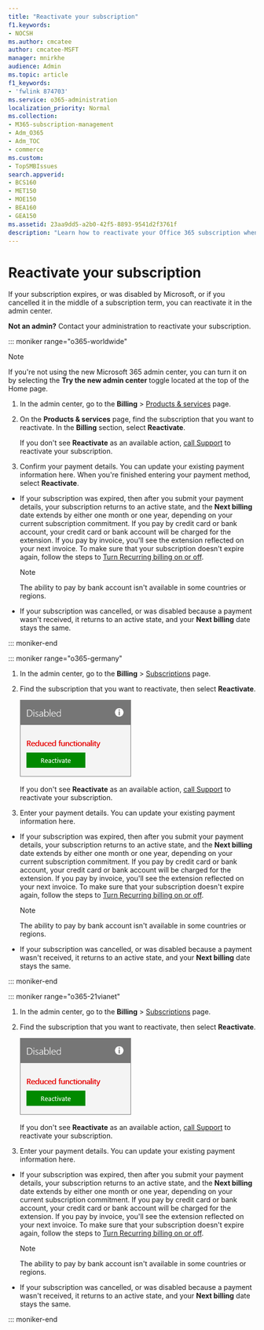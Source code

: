 ```yaml
---
title: "Reactivate your subscription"
f1.keywords:
- NOCSH
ms.author: cmcatee
author: cmcatee-MSFT
manager: mnirkhe
audience: Admin
ms.topic: article
f1_keywords:
- 'fwlink 874703'
ms.service: o365-administration
localization_priority: Normal
ms.collection: 
- M365-subscription-management
- Adm_O365
- Adm_TOC
- commerce
ms.custom:
- TopSMBIssues
search.appverid:
- BCS160
- MET150
- MOE150
- BEA160
- GEA150
ms.assetid: 23aa9dd5-a2b0-42f5-8893-9541d2f3761f
description: "Learn how to reactivate your Office 365 subscription when it expires, or if Microsoft disables it, or you cancel it in the middle."
---
```


# Reactivate your subscription

If your subscription expires, or was disabled by Microsoft, or if you cancelled it in the middle of a subscription term, you can reactivate it in the admin center.
  
 **Not an admin?** Contact your administration to reactivate your subscription.

::: moniker range="o365-worldwide"

> [!NOTE]
> If you're not using the new Microsoft 365 admin center, you can turn it on by selecting the **Try the new admin center** toggle located at the top of the Home page.

1. In the admin center, go to the **Billing** \> <a href="https://go.microsoft.com/fwlink/p/?linkid=842054" target="_blank">Products & services</a> page.

2. On the **Products & services** page, find the subscription that you want to reactivate. In the **Billing** section, select **Reactivate**.
  
    If you don't see **Reactivate** as an available action, [call Support](../contact-support-for-business-products.md) to reactivate your subscription.

3. Confirm your payment details. You can update your existing payment information here. When you're finished entering your payment method, select **Reactivate**.

  - If your subscription was expired, then after you submit your payment details, your subscription returns to an active state, and the **Next billing** date extends by either one month or one year, depending on your current subscription commitment. If you pay by credit card or bank account, your credit card or bank account will be charged for the extension. If you pay by invoice, you'll see the extension reflected on your next invoice. To make sure that your subscription doesn't expire again, follow the steps to [Turn Recurring billing on or off](renew-your-subscription.md).

    > [!NOTE]
    > The ability to pay by bank account isn't available in some countries or regions.
  
  - If your subscription was cancelled, or was disabled because a payment wasn't received, it returns to an active state, and your **Next billing** date stays the same.

::: moniker-end


::: moniker range="o365-germany"
  
1. In the admin center, go to the **Billing** \> <a href="https://go.microsoft.com/fwlink/p/?linkid=847745" target="_blank">Subscriptions</a> page.

2. Find the subscription that you want to reactivate, then select **Reactivate**.

    ![Close-up of a Subscription card that says Disabled and Reduced functionality with a Reactivate button.](../media/4042c2c7-48d3-4add-963f-42f9fbcede07.png)
  
    If you don't see **Reactivate** as an available action, [call Support](../contact-support-for-business-products.md) to reactivate your subscription.

3. Enter your payment details. You can update your existing payment information here.

  - If your subscription was expired, then after you submit your payment details, your subscription returns to an active state, and the **Next billing** date extends by either one month or one year, depending on your current subscription commitment. If you pay by credit card or bank account, your credit card or bank account will be charged for the extension. If you pay by invoice, you'll see the extension reflected on your next invoice. To make sure that your subscription doesn't expire again, follow the steps to [Turn Recurring billing on or off](renew-your-subscription.md).

    > [!NOTE]
    > The ability to pay by bank account isn't available in some countries or regions.
  
  - If your subscription was cancelled, or was disabled because a payment wasn't received, it returns to an active state, and your **Next billing** date stays the same.

  ::: moniker-end

::: moniker range="o365-21vianet"
  
1. In the admin center, go to the **Billing** \> <a href="https://go.microsoft.com/fwlink/p/?linkid=850626" target="_blank">Subscriptions</a> page.

2. Find the subscription that you want to reactivate, then select **Reactivate**.

    ![Close-up of a Subscription card that says Disabled and Reduced functionality with a Reactivate button.](../media/4042c2c7-48d3-4add-963f-42f9fbcede07.png)
  
    If you don't see **Reactivate** as an available action, [call Support](../contact-support-for-business-products.md) to reactivate your subscription.

3. Enter your payment details. You can update your existing payment information here.

  - If your subscription was expired, then after you submit your payment details, your subscription returns to an active state, and the **Next billing** date extends by either one month or one year, depending on your current subscription commitment. If you pay by credit card or bank account, your credit card or bank account will be charged for the extension. If you pay by invoice, you'll see the extension reflected on your next invoice. To make sure that your subscription doesn't expire again, follow the steps to [Turn Recurring billing on or off](renew-your-subscription.md).

    > [!NOTE]
    > The ability to pay by bank account isn't available in some countries or regions.
  
  - If your subscription was cancelled, or was disabled because a payment wasn't received, it returns to an active state, and your **Next billing** date stays the same.

  ::: moniker-end